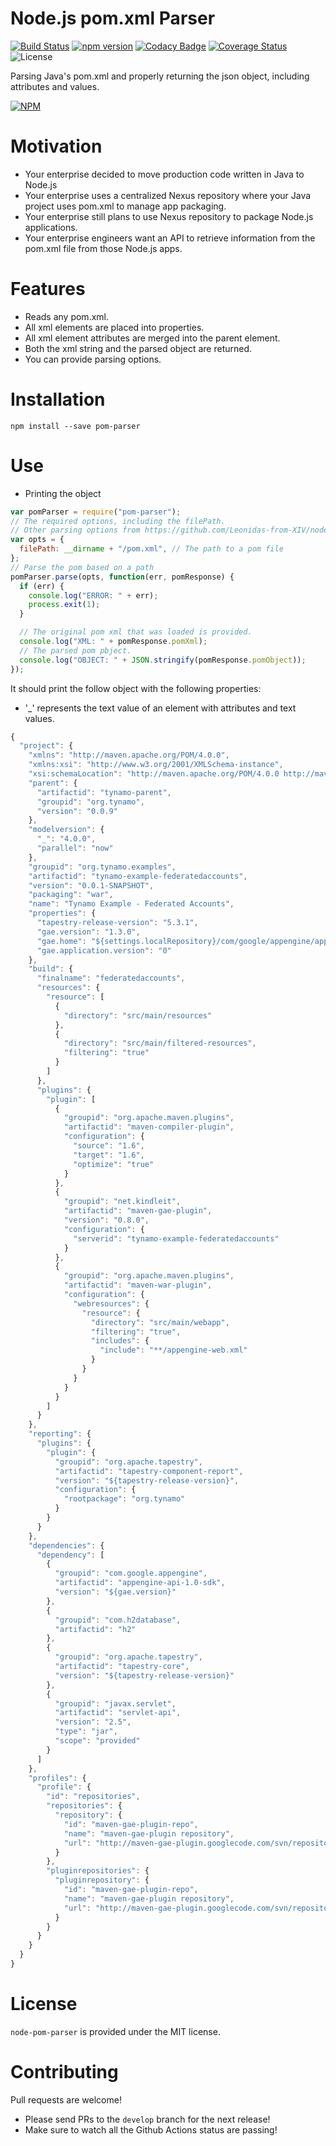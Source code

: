 # Node.js pom.xml Parser

[![Build Status](https://travis-ci.org/intuit/node-pom-parser.svg)](https://travis-ci.org/intuit/node-pom-parser) [![npm version](https://badge.fury.io/js/pom-parser.svg)](http://badge.fury.io/js/pom-parser) [![Codacy Badge](https://api.codacy.com/project/badge/Grade/d2906fe328124c138cd1e2de472d9245)](https://www.codacy.com/manual/marcellodesales/node-pom-parser?utm_source=github.com&amp;utm_medium=referral&amp;utm_content=intuit/node-pom-parser/&amp;utm_campaign=Badge_Grade) [![Coverage Status](https://coveralls.io/repos/intuit/node-pom-parser/badge.svg?branch=master&service=github)](https://coveralls.io/github/intuit/node-pom-parser?branch=master) ![License](https://img.shields.io/badge/license-MIT-lightgray.svg) 

Parsing Java's pom.xml and properly returning the json object, including attributes and values.

[![NPM](https://nodei.co/npm/pom-parser.png?downloads=true&downloadRank=true&stars=true)](https://nodei.co/npm/pom-parser/)

# Motivation

* Your enterprise decided to move production code written in Java to Node.js
* Your enterprise uses a centralized Nexus repository where your Java project uses pom.xml to manage app packaging.
* Your enterprise still plans to use Nexus repository to package Node.js applications.
* Your enterprise engineers want an API to retrieve information from the pom.xml file from those Node.js apps.

# Features

* Reads any pom.xml.
* All xml elements are placed into properties.
* All xml element attributes are merged into the parent element.
* Both the xml string and the parsed object are returned.
* You can provide parsing options.

# Installation

```
npm install --save pom-parser
```

# Use

* Printing the object

```js
var pomParser = require("pom-parser");
// The required options, including the filePath.
// Other parsing options from https://github.com/Leonidas-from-XIV/node-xml2js#options
var opts = {
  filePath: __dirname + "/pom.xml", // The path to a pom file
};
// Parse the pom based on a path
pomParser.parse(opts, function(err, pomResponse) {
  if (err) {
    console.log("ERROR: " + err);
    process.exit(1);
  }

  // The original pom xml that was loaded is provided.
  console.log("XML: " + pomResponse.pomXml);
  // The parsed pom pbject.
  console.log("OBJECT: " + JSON.stringify(pomResponse.pomObject));
});
```
It should print the follow object with the following properties:

* '_' represents the text value of an element with attributes and text values.

```js
{
  "project": {
    "xmlns": "http://maven.apache.org/POM/4.0.0",
    "xmlns:xsi": "http://www.w3.org/2001/XMLSchema-instance",
    "xsi:schemaLocation": "http://maven.apache.org/POM/4.0.0 http://maven.apache.org/maven-v4_0_0.xsd",
    "parent": {
      "artifactid": "tynamo-parent",
      "groupid": "org.tynamo",
      "version": "0.0.9"
    },
    "modelversion": {
      "_": "4.0.0",
      "parallel": "now"
    },
    "groupid": "org.tynamo.examples",
    "artifactid": "tynamo-example-federatedaccounts",
    "version": "0.0.1-SNAPSHOT",
    "packaging": "war",
    "name": "Tynamo Example - Federated Accounts",
    "properties": {
      "tapestry-release-version": "5.3.1",
      "gae.version": "1.3.0",
      "gae.home": "${settings.localRepository}/com/google/appengine/appengine-api-1.0-sdk/${gae.version}/appengine-java-sdk-${gae.version}",
      "gae.application.version": "0"
    },
    "build": {
      "finalname": "federatedaccounts",
      "resources": {
        "resource": [
          {
            "directory": "src/main/resources"
          },
          {
            "directory": "src/main/filtered-resources",
            "filtering": "true"
          }
        ]
      },
      "plugins": {
        "plugin": [
          {
            "groupid": "org.apache.maven.plugins",
            "artifactid": "maven-compiler-plugin",
            "configuration": {
              "source": "1.6",
              "target": "1.6",
              "optimize": "true"
            }
          },
          {
            "groupid": "net.kindleit",
            "artifactid": "maven-gae-plugin",
            "version": "0.8.0",
            "configuration": {
              "serverid": "tynamo-example-federatedaccounts"
            }
          },
          {
            "groupid": "org.apache.maven.plugins",
            "artifactid": "maven-war-plugin",
            "configuration": {
              "webresources": {
                "resource": {
                  "directory": "src/main/webapp",
                  "filtering": "true",
                  "includes": {
                    "include": "**/appengine-web.xml"
                  }
                }
              }
            }
          }
        ]
      }
    },
    "reporting": {
      "plugins": {
        "plugin": {
          "groupid": "org.apache.tapestry",
          "artifactid": "tapestry-component-report",
          "version": "${tapestry-release-version}",
          "configuration": {
            "rootpackage": "org.tynamo"
          }
        }
      }
    },
    "dependencies": {
      "dependency": [
        {
          "groupid": "com.google.appengine",
          "artifactid": "appengine-api-1.0-sdk",
          "version": "${gae.version}"
        },
        {
          "groupid": "com.h2database",
          "artifactid": "h2"
        },
        {
          "groupid": "org.apache.tapestry",
          "artifactid": "tapestry-core",
          "version": "${tapestry-release-version}"
        },
        {
          "groupid": "javax.servlet",
          "artifactid": "servlet-api",
          "version": "2.5",
          "type": "jar",
          "scope": "provided"
        }
      ]
    },
    "profiles": {
      "profile": {
        "id": "repositories",
        "repositories": {
          "repository": {
            "id": "maven-gae-plugin-repo",
            "name": "maven-gae-plugin repository",
            "url": "http://maven-gae-plugin.googlecode.com/svn/repository"
          }
        },
        "pluginrepositories": {
          "pluginrepository": {
            "id": "maven-gae-plugin-repo",
            "name": "maven-gae-plugin repository",
            "url": "http://maven-gae-plugin.googlecode.com/svn/repository"
          }
        }
      }
    }
  }
}
```

# License

`node-pom-parser` is provided under the MIT license.

Contributing
=======

Pull requests are welcome!

* Please send PRs to the `develop` branch for the next release!
* Make sure to watch all the Github Actions status are passing!
